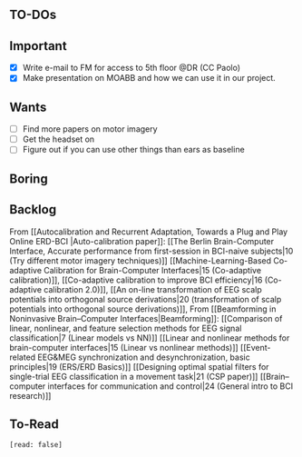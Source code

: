 
## TO-DOs
## Important
- [x] Write e-mail to FM for access to 5th floor @DR (CC Paolo)
- [x] Make presentation on MOABB and how we can use it in our project.

## Wants
- [ ] Find more papers on motor imagery
- [ ] Get the headset on
- [ ] Figure out if you can use other things than ears as baseline

## Boring


## Backlog
From [[Autocalibration and Recurrent Adaptation, Towards a Plug and Play Online ERD-BCI |Auto-calibration paper]]:
[[The Berlin Brain-Computer Interface, Accurate performance from first-session in BCI-naive subjects|10 (Try different motor imagery techniques)]]
[[Machine-Learning-Based Co-adaptive Calibration for Brain-Computer Interfaces|15 (Co-adaptive calibration)]], 
[[Co-adaptive calibration to improve BCI efficiency|16 (Co-adaptive calibration 2.0)]],
[[An on-line transformation of EEG scalp potentials into orthogonal source derivations|20 (transformation of scalp potentials into orthogonal source derivations)]],
From [[Beamforming in Noninvasive Brain–Computer Interfaces|Beamforming]]:
[[Comparison of linear, nonlinear, and feature selection methods for EEG signal classification|7 (Linear models vs NN)]]
[[Linear and nonlinear methods for brain-computer interfaces|15 (Linear vs nonlinear methods)]]
[[Event-related EEG&MEG synchronization and desynchronization, basic principles|19 (ERS/ERD Basics)]]
[[Designing optimal spatial filters for single-trial EEG classification in a movement task|21 (CSP paper)]]
[[Brain–computer interfaces for communication and control|24 (General intro to BCI research)]]
## To-Read
```query
[read: false]
```
